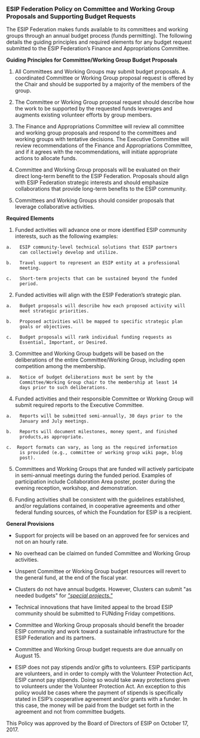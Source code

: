  ### ESIP Federation Policy on Committee and Working Group Proposals and Supporting Budget Requests
 
 The ESIP Federation makes funds available to its committees and
 working groups through an annual budget process (funds permitting).
 The following details the guiding principles and required elements for
 any budget request submitted to the ESIP Federation’s Finance and
 Appropriations Committee.
 
**Guiding Principles for Committee/Working Group
 Budget Proposals**

1.   All Committees and Working Groups may submit budget proposals. A
     coordinated Committee or Working Group proposal request is offered
     by the Chair and should be supported by a majority of the members
     of the group.

2.   The Committee or Working Group proposal request should describe
     how the work to be supported by the requested funds leverages and
     augments existing volunteer efforts by group members.

3.   The Finance and Appropriations Committee will review all committee
     and working group proposals and respond to the committees and
     working groups with tentative decisions. The Executive Committee
     will review recommendations of the Finance and Appropriations
     Committee, and if it agrees with the recommendations, will
     initiate appropriate actions to allocate funds.

4.   Committee and Working Group proposals will be evaluated on their
     direct long-term benefit to the ESIP Federation. Proposals should
     align with ESIP Federation strategic interests and should
     emphasize collaborations that provide long-term benefits to the
     ESIP community.

5.   Committees and Working Groups should consider proposals that
     leverage collaborative activities.

 **Required Elements**

1.   Funded activities will advance one or more identified ESIP
     community interests, such as the following examples:
    
    a.   ESIP community-level technical solutions that ESIP partners
         can collectively develop and utilize.
    
    b.   Travel support to represent an ESIP entity at a professional
         meeting.
    
    c.   Short-term projects that can be sustained beyond the funded
         period.

2.   Funded activities will align with the ESIP Federation’s strategic
     plan.
    
    a.   Budget proposals will describe how each proposed activity will
         meet strategic priorities.
    
    b.   Proposed activities will be mapped to specific strategic plan
         goals or objectives.
    
    c.   Budget proposals will rank individual funding requests as
         Essential, Important, or Desired.

3.   Committee and Working Group budgets will be based on the
     deliberations of the entire Committee/Working Group, including
     open competition among the membership.
    
    a.   Notice of budget deliberations must be sent by the
         Committee/Working Group chair to the membership at least 14
         days prior to such deliberations.

4.   Funded activities and their responsible Committee or Working Group
     will submit required reports to the Executive Committee.
    
    a.   Reports will be submitted semi-annually, 30 days prior to the
         January and July meetings.
    
    b.   Reports will document milestones, money spent, and finished
         products,as appropriate.
    
    c.  Report formats can vary, as long as the required information
         is provided (e.g., committee or working group wiki page, blog
         post).

5.   Committees and Working Groups that are funded will actively
     participate in semi-annual meetings during the funded period.
     Examples of participation include Collaboration Area poster,
     poster during the evening reception, workshop, and demonstration.

6.   Funding activities shall be consistent with the guidelines
     established, and/or regulations contained, in cooperative
     agreements and other federal funding sources, of which the
     Foundation for ESIP is a recipient.

**General Provisions**

  -  Support for projects will be based on an approved fee for services
     and not on an hourly rate.

  -  No overhead can be claimed on funded Committee and Working Group
     activities.

  -  Unspent Committee or Working Group budget resources will revert to
     the general fund, at the end of the fiscal year.

  -  Clusters do not have annual budgets. However, Clusters can submit
     "as needed budgets" for [*"special
     projects."*](https://docs.google.com/document/d/1b3ZZ7pvDHsx9Qf8wv-9VXi8IEdm7MLSmBNGQ_Elk1b0/edit#)

  -  Technical innovations that have limited appeal to the broad ESIP
     community should be submitted to FUNding Friday competitions.

  -  Committee and Working Group proposals should benefit the broader
     ESIP community and work toward a sustainable infrastructure for
     the ESIP Federation and its partners.

  -  Committee and Working Group budget requests are due annually on
     August 15.

  -  ESIP does not pay stipends and/or gifts to volunteers.  ESIP participants are volunteers, and in order to comply with the Volunteer Protection Act, ESIP cannot pay stipends.  Doing so would take away protections given to volunteers under the Volunteer Protection Act. An exception to this policy would be cases where the payment of stipends is specifically stated in ESIP’s cooperative agreement and/or grants with a funder.  In this case, the money will be paid from the budget set forth in the agreement and not from committee budgets.


This Policy was approved by the Board of Directors of ESIP on October
17, 2017.

